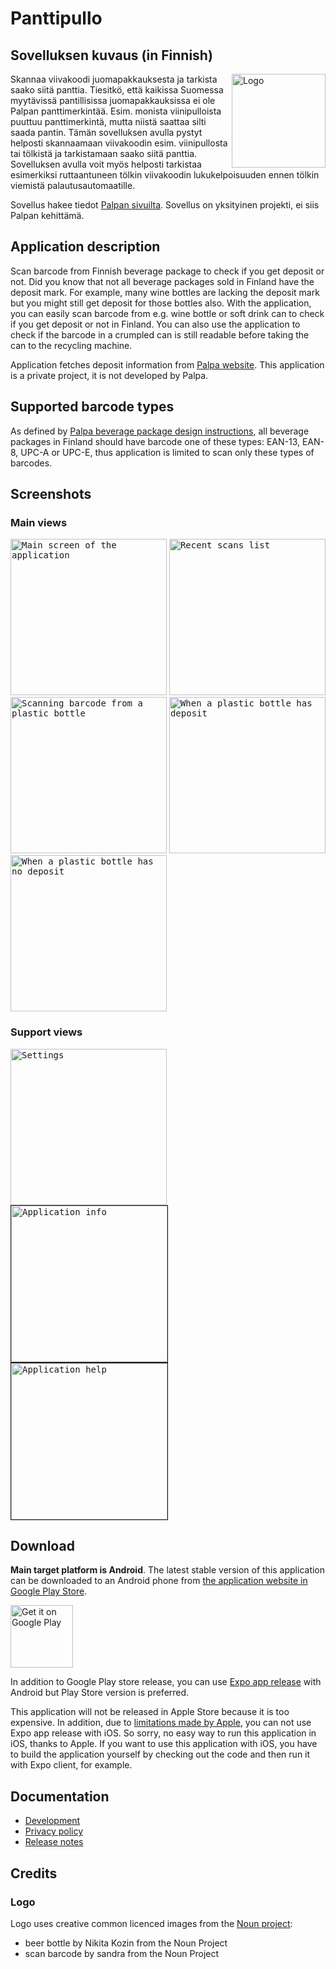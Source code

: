 # Panttipullo

## Sovelluksen kuvaus (in Finnish)

<img src="play_store/logo.png" width="150" alt="Logo" align="right" />

Skannaa viivakoodi juomapakkauksesta ja tarkista saako siitä panttia. Tiesitkö, 
että kaikissa Suomessa myytävissä pantillisissa juomapakkauksissa ei ole Palpan panttimerkintää. 
Esim. monista viinipulloista puuttuu panttimerkintä, mutta niistä saattaa silti saada pantin. 
Tämän sovelluksen avulla pystyt helposti skannaamaan viivakoodin esim. viinipullosta tai tölkistä 
ja tarkistamaan saako siitä panttia. Sovelluksen avulla voit myös helposti tarkistaa esimerkiksi
ruttaantuneen tölkin viivakoodin lukukelpoisuuden ennen tölkin viemistä palautusautomaatille.

Sovellus hakee tiedot [Palpan sivuilta](https://extra.palpa.fi/pantillisuus). 
Sovellus on yksityinen projekti, ei siis Palpan kehittämä.

## Application description

Scan barcode from Finnish beverage package to check if you get deposit or not. 
Did you know that not all beverage packages sold in Finland have the deposit mark. 
For example, many wine bottles are lacking the deposit mark but you might still get deposit 
for those bottles also. With the application, you can easily scan barcode from e.g. 
wine bottle or soft drink can to check if you get deposit or not in Finland.
You can also use the application to check if the barcode in a crumpled can is still readable
before taking the can to the recycling machine.

Application fetches deposit information from [Palpa website](https://extra.palpa.fi/pantillisuus). 
This application is a private project, it is not developed by Palpa.

## Supported barcode types

As defined by [Palpa beverage package design instructions](https://www.palpa.fi/materiaalipankki/), 
all beverage packages in Finland should have barcode one of these types: 
EAN-13, EAN-8, UPC-A or UPC-E, thus application is limited to scan only these types of barcodes.

## Screenshots

### Main views

<kbd><img src="play_store/screenshots/en/01_main_screen.png" width="250" alt="Main screen of the application"/></kbd> <kbd><img src="play_store/screenshots/en/02_recent_scans.png" width="250" alt="Recent scans list"/></kbd> <kbd><img src="play_store/screenshots/en/03_scanning.png" width="250" alt="Scanning barcode from a plastic bottle"/></kbd> <kbd><img src="play_store/screenshots/en/04_scan_result_has_deposit.png" width="250" alt="When a plastic bottle has deposit"/></kbd> <kbd><img src="play_store/screenshots/en/05_scan_result_no_deposit.png" width="250" alt="When a plastic bottle has no deposit"/></kbd>
  
### Support views

<kbd><img src="play_store/screenshots/en/06_settings.png" width="250" outline=1 alt="Settings"/></kbd> <kbd><img src="play_store/screenshots/en/07_info.png" width="250" border=1 alt="Application info"/></kbd> <kbd><img src="play_store/screenshots/en/08_help.png" width="250" border=1 alt="Application help"/></kbd>

## Download

**Main target platform is Android**. The latest stable version of this application can be downloaded to an Android phone
from [the application website in Google Play Store](https://play.google.com/store/apps/details?id=fi.mvestola.panttipullo&hl=fi).

<a style="display: block;" href='https://play.google.com/store/apps/details?id=fi.mvestola.panttipullo&hl=fi'><img height="100" alt="Get it on Google Play" src='https://play.google.com/intl/en_us/badges/images/generic/en_badge_web_generic.png'/></a>

In addition to Google Play store release, you can use [Expo app release](https://expo.io/@mvestola/Panttipullo) with Android but Play Store version is preferred.

This application will not be released in Apple Store because it is too expensive. In addition, due to [limitations made by Apple](https://blog.expo.io/upcoming-limitations-to-ios-expo-client-8076d01aee1a), you can not use Expo app release with iOS. So sorry, no easy way to run this application in iOS, thanks to Apple. If you want to use this application with iOS, you have to build the application yourself by checking out the code and then run it with Expo client, for example.

## Documentation

* [Development](./docs/DEVELOPMENT.md)
* [Privacy policy](privacy-policy.md)
* [Release notes](RELEASE-NOTES.md)

## Credits

### Logo

Logo uses creative common licenced images from the [Noun project](https://thenounproject.com):
* beer bottle by Nikita Kozin from the Noun Project
* scan barcode by sandra from the Noun Project
